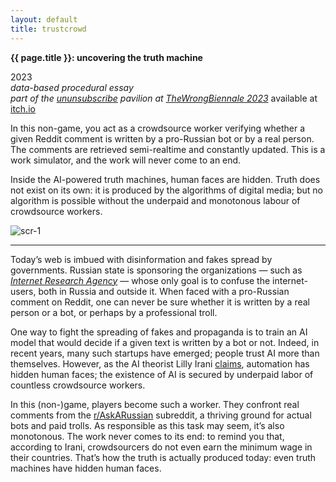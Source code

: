 ```yaml
---
layout: default
title: trustcrowd
---
```


**{{ page.title }}: uncovering the truth machine**

2023\
_data-based procedural essay_\
_part of the [ununsubscribe](continue_the_phrase.md) pavilion at [TheWrongBiennale 2023](https://thewrong.org/)_
available at [itch.io](https://netkachev.itch.io/trustcrowd)

In this non-game, you act as a crowdsource worker verifying whether a given Reddit comment is written by a pro-Russian bot or by a real person. The comments are retrieved semi-realtime and constantly updated. This is a work simulator, and the work will never come to an end.

Inside the AI-powered truth machines, human faces are hidden. Truth does not exist on its own: it is produced by the algorithms of digital media; but no algorithm is possible without the underpaid and monotonous labour of crowdsource workers.

![scr-1]("TrustCrowd_scr_4.png")

***

Today’s web is imbued with disinformation and fakes spread by governments. Russian state is sponsoring the organizations — such as _[Internet Research Agency](https://edition.cnn.com/2023/02/14/europe/russia-yevgeny-prigozhin-internet-research-agency-intl/index.html)_ — whose only goal is to confuse the internet-users, both in Russia and outside it. When faced with a pro-Russian comment on Reddit, one can never be sure whether it is written by a real person or a bot, or perhaps by a professional troll. 

One way to fight the spreading of fakes and propaganda is to train an AI model that would decide if a given text is written by a bot or not. Indeed, in recent years, many such startups have emerged; people trust AI more than themselves. However, as the AI theorist Lilly Irani [claims](https://dl.acm.org/doi/10.1145/3014390), automation has hidden human faces; the existence of AI is secured by underpaid labor of countless crowdsource workers. 

In this (non-)game, players become such a worker. They confront real comments from the [r/AskARussian](https://www.reddit.com/r/AskARussian/) subreddit, a thriving ground for actual bots and paid trolls. As responsible as this task may seem, it’s also monotonous. The work never comes to its end: to remind you that, according to Irani, crowdsourcers do not even earn the minimum wage in their countries. That’s how the truth is actually produced today: even truth machines have hidden human faces.

